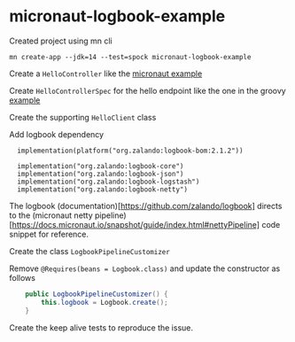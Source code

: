 # micronaut-logbook-example

Created project using mn cli
```shell script
mn create-app --jdk=14 --test=spock micronaut-logbook-example
```
Create a `HelloController` like the [micronaut example](https://github.com/micronaut-projects/micronaut-examples/blob/master/hello-world-java/src/main/java/example/HelloController.java)

Create `HelloControllerSpec` for the hello endpoint like the one in the groovy [example](https://github.com/micronaut-projects/micronaut-examples/tree/master/hello-world-groovy/src/test/groovy/example)

Create the supporting `HelloClient` class


Add logbook dependency 
```
  implementation(platform("org.zalando:logbook-bom:2.1.2"))

  implementation("org.zalando:logbook-core")
  implementation("org.zalando:logbook-json")
  implementation("org.zalando:logbook-logstash")
  implementation("org.zalando:logbook-netty")
```

The logbook (documentation)[https://github.com/zalando/logbook] directs to the (micronaut netty pipeline)[https://docs.micronaut.io/snapshot/guide/index.html#nettyPipeline] code snippet for reference.

Create the class `LogbookPipelineCustomizer`

Remove `@Requires(beans = Logbook.class)` and update the constructor as follows

```java
    public LogbookPipelineCustomizer() {
        this.logbook = Logbook.create();
    }
```

Create the keep alive tests to reproduce the issue.